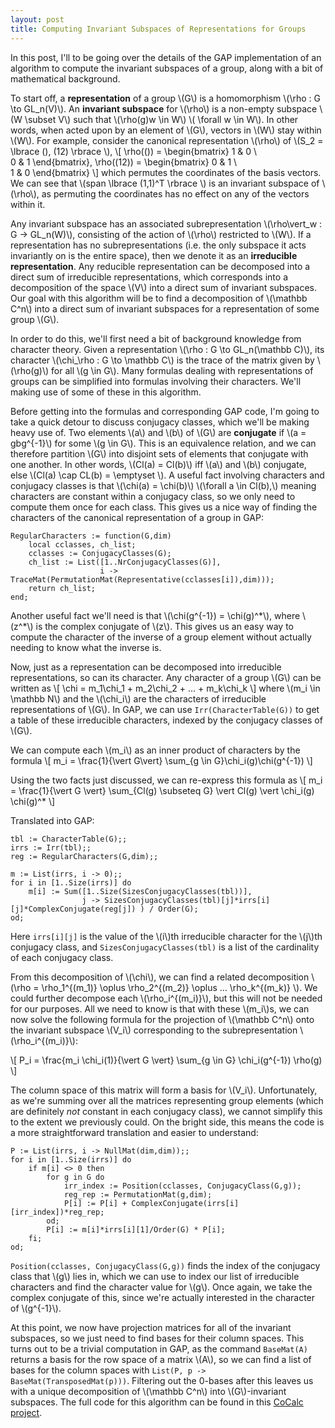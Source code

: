```yaml
---
layout: post
title: Computing Invariant Subspaces of Representations for Groups
---
```


In this post, I'll to be going over the details of the GAP implementation of an algorithm to compute the invariant subspaces of a group, along with a bit of mathematical background.

To start off, a **representation** of a group \\(G\\) is a homomorphism \\(\rho : G \to GL_n(V)\\). An **invariant subspace** for \\(\rho\\) is a non-empty subspace \\(W \subset V\\) such that \\(\rho(g)w \in W\\) \\( \forall w \in W\\). In other words, when acted upon by an element of \\(G\\), vectors in \\(W\\) stay within \\(W\\). For example, consider the canonical representation \\(\rho\\) of \\(S_2 = \lbrace (), (12) \rbrace \\), 
\\[ \rho(()) = 
\begin{bmatrix} 
1 & 0 \\\
0 & 1
\end{bmatrix},
\rho((12)) =
\begin{bmatrix} 
0 & 1 \\\
1 & 0
\end{bmatrix} 
\\]
which permutes the coordinates of the basis vectors. We can see that \\(span \lbrace (1,1)^T \rbrace \\) is an invariant subspace of \\(\rho\\), as permuting the coordinates has no effect on any of the vectors within it.

Any invariant subspace has an associated subrepresentation \\(\rho\vert_w : G -> GL_n(W)\\), consisting of the action of \\(\rho\\) restricted to \\(W\\). If a representation has no subrepresentations (i.e. the only subspace it acts invariantly on is the entire space), then we denote it as an **irreducible representation**. Any reducible representation can be decomposed into a direct sum of irreducible representations, which corresponds into a decomposition of the space \\(V\\) into a direct sum of invariant subspaces. Our goal with this algorithm will be to find a decomposition of \\(\mathbb C^n\\) into a direct sum of invariant subspaces for a representation of some group \\(G\\).

In order to do this, we'll first need a bit of background knowledge from character theory. Given a representation \\(\rho : G \to GL_n(\mathbb C)\\), its character \\(\chi_\rho : G \to \mathbb C\\) is the trace of the matrix given by \\(\rho(g)\\) for all \\(g \in G\\). Many formulas dealing with representations of groups can be simplified into formulas involving their characters. We'll making use of some of these in this algorithm.

Before getting into the formulas and corresponding GAP code, I'm going to take a quick detour to discuss conjugacy classes, which we'll be making heavy use of. Two elements \\(a\\) and \\(b\\) of \\(G\\) are **conjugate** if \\(a = gbg^{-1}\\) for some \\(g \in G\\). This is an equivalence relation, and we can therefore partition \\(G\\) into disjoint sets of elements that conjugate with one another. In other words, \\(Cl(a) = Cl(b)\\) iff \\(a\\) and \\(b\\) conjugate, else \\(Cl(a) \cap CL(b) = \emptyset \\). A useful fact involving characters and conjugacy classes is that \\(\chi(a) = \chi(b)\\)  \\(\forall a \in Cl(b),\\) meaning characters are constant within a conjugacy class, so we only need to compute them once for each class. This gives us a nice way of finding the characters of the canonical representation of a group in GAP:

```
RegularCharacters := function(G,dim)
    local cclasses, ch_list;
    cclasses := ConjugacyClasses(G);
    ch_list := List([1..NrConjugacyClasses(G)],
                    i -> TraceMat(PermutationMat(Representative(cclasses[i]),dim)));
    return ch_list;
end;
```

Another useful fact we'll need is that \\(\chi(g^{-1}) = \chi(g)^\*\\), where \\(z^\*\\) is the complex conjugate of \\(z\\). This gives us an easy way to compute the character of the inverse of a group element without actually needing to know what the inverse is.

Now, just as a representation can be decomposed into irreducible representations, so can its character. Any character of a group \\(G\\) can be written as \\[ \chi = m_1\chi_1 + m_2\chi_2 + ... + m_k\chi_k \\] where \\(m_i \in \mathbb N\\) and the \\(\chi_i\\) are the characters of irreducible representations of \\(G\\). In GAP, we can use `Irr(CharacterTable(G))` to get a table of these irreducible characters, indexed by the conjugacy classes of \\(G\\).

We can compute each \\(m_i\\) as an inner product of characters by the formula 
\\[ m_i = \frac{1}{\vert G\vert} \sum_{g \in G}\chi_i(g)\chi(g^{-1}) \\]

Using the two facts just discussed, we can re-express this formula as
\\[ m_i = \frac{1}{\vert G \vert} \sum_{Cl(g) \subseteq G} \vert Cl(g) \vert \chi_i(g) \chi(g)^* \\]

Translated into GAP:
```
tbl := CharacterTable(G);;
irrs := Irr(tbl);;
reg := RegularCharacters(G,dim);;

m := List(irrs, i -> 0);;
for i in [1..Size(irrs)] do
    m[i] := Sum([1..Size(SizesConjugacyClasses(tbl))],
                j -> SizesConjugacyClasses(tbl)[j]*irrs[i][j]*ComplexConjugate(reg[j]) ) / Order(G);
od;
```

Here `irrs[i][j]` is the value of the \\(i\\)th irreducible character for the \\(j\\)th conjugacy class, and `SizesConjugacyClasses(tbl)` is a list of the cardinality of each conjugacy class.

From this decomposition of \\(\chi\\), we can find a related decomposition \\(\rho = \rho_1^{(m_1)} \oplus \rho_2^{(m_2)} \oplus ... \rho_k^{(m_k)} \\). We could further decompose each \\(\rho_i^{(m_i)}\\), but this will not be needed for our purposes. All we need to know is that with these \\(m_i\\)s, we can now solve the following formula for the projection of \\(\mathbb C^n\\) onto the invariant subspace \\(V_i\\) corresponding to the subrepresentation \\(\rho_i^{(m_i)}\\):

\\[ P_i = \frac{m_i \chi_i(1)}{\vert G \vert} \sum_{g \in G} \chi_i(g^{-1}) \rho(g) \\]

The column space of this matrix will form a basis for \\(V_i\\). Unfortunately, as we're summing over all the matrices representing group elements (which are definitely *not* constant in each conjugacy class), we cannot simplify this to the extent we previously could. On the bright side, this means the code is a more straightforward translation and easier to understand:

```
P := List(irrs, i -> NullMat(dim,dim));;
for i in [1..Size(irrs)] do
    if m[i] <> 0 then
        for g in G do
            irr_index := Position(cclasses, ConjugacyClass(G,g));
            reg_rep := PermutationMat(g,dim);
            P[i] := P[i] + ComplexConjugate(irrs[i][irr_index])*reg_rep;
        od;
        P[i] := m[i]*irrs[i][1]/Order(G) * P[i];
    fi;
od;
```
`Position(cclasses, ConjugacyClass(G,g))` finds the index of the conjugacy class that \\(g\\) lies in, which we can use to index our list of irreducible characters and find the character value for \\(g\\). Once again, we take the complex conjugate of this, since we're actually interested in the character of \\(g^{-1}\\).

At this point, we now have projection matrices for all of the invariant subspaces, so we just need to find bases for their column spaces. This turns out to be a trivial computation in GAP, as the command `BaseMat(A)` returns a basis for the row space of a matrix \\(A\\), so we can find a list of bases for the column spaces with `List(P, p -> BaseMat(TransposedMat(p)))`. Filtering out the 0-bases after this leaves us with a unique decomposition of \\(\mathbb C^n\\) into \\(G\\)-invariant subspaces. The full code for this algorithm can be found in this [CoCalc project](https://cocalc.com/projects/a0c85923-51b1-4494-94db-7217e29665ca/files/ch_decomposition.sagews).
